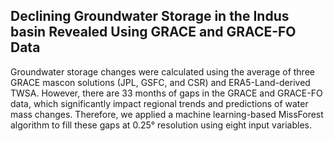 ## Declining Groundwater Storage in the Indus basin Revealed Using GRACE and GRACE-FO Data 
Groundwater storage changes were calculated using the average of three GRACE mascon solutions (JPL, GSFC, and CSR) and ERA5-Land-derived TWSA. However, there are 33 months of gaps in the GRACE and GRACE-FO data, which significantly impact regional trends and predictions of water mass changes. Therefore, we applied a machine learning-based MissForest algorithm to fill these gaps at 0.25° resolution using eight input variables.


